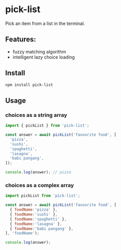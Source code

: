 # pick-list
Pick an item from a list in the terminal.


## Features:
- fuzzy matching algorithm
- intelligent lazy choice loading

## Install
```sh
npm install pick-list
```


## Usage


### choices as a string array

```js
import { pickList } from 'pick-list';

const answer = await pickList('favourite food', [
  'pizza',
  'sushi',
  'spaghetti',
  'lasagna',
  'babi pangang',
]);

console.log(answer); // pizza
```

### choices as a complex array

```js
import pickList from 'pick-list';

const answer = await pickList('favourite food', [
  { foodName:'pizza' },
  { foodName:'sushi' },
  { foodName:'spaghetti' },
  { foodName:'lasagna' },
  { foodName:'babi pangang' },
], 'foodName');

console.log(answer);
```
